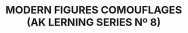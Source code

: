---
layout: product
title: "MODERN FIGURES COMOUFLAGES (AK LERNING SERIES Nº 8) "
price: "1400" 
desc: "Knjiga o maketarskim tehnikama"
img_path: "/assets/img/AK247.webp"
brand: "AK"
available: true
special_offer: false
new: false
soon: false
cat: "090000"
subcat: "090200"
subsubcat: "090202"
sifra: "AK247"
popular: false
spec: false
---